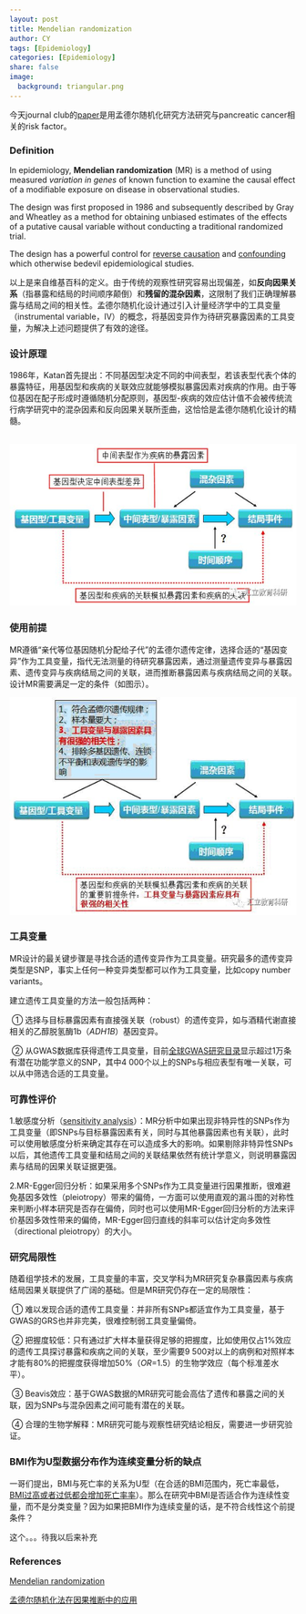 ```yaml
---
layout: post
title: Mendelian randomization
author: CY
tags: [Epidemiology]
categories: [Epidemiology]
share: false
image:
  background: triangular.png 
---
```




今天journal club的[paper](https://academic.oup.com/jnci/article/109/9/djx012/3778207)是用孟德尔随机化研究方法研究与pancreatic cancer相关的risk factor。

### Definition

In epidemiology, **Mendelian randomization** (MR) is a method of using measured *variation in genes* of known function to examine the causal effect of a modifiable exposure on disease in observational studies. 

The design was first proposed in 1986 and subsequently described by Gray and Wheatley as a method for obtaining unbiased estimates of the effects of a putative causal variable without conducting a traditional randomized trial. 

The design has a powerful control for [reverse causation](https://en.wikipedia.org/wiki/Reverse_causation) and [confounding](https://en.wikipedia.org/wiki/Confounding) which otherwise bedevil epidemiological studies.

以上是来自维基百科的定义。由于传统的观察性研究容易出现偏差，如**反向因果关系**（指暴露和结局的时间顺序颠倒）和**残留的混杂因素**，这限制了我们正确理解暴露与结局之间的相关性。孟德尔随机化设计通过引入计量经济学中的工具变量（instrumental variable，Ⅳ）的概念，将基因变异作为待研究暴露因素的工具变量，为解决上述问题提供了有效的途径。



### 设计原理

1986年，Katan首先提出：不同基因型决定不同的中间表型，若该表型代表个体的暴露特征，用基因型和疾病的关联效应就能够模拟暴露因素对疾病的作用。由于等位基因在配子形成时遵循随机分配原则，基因型-疾病的效应估计值不会被传统流行病学研究中的混杂因素和反向因果关联所歪曲，这恰恰是孟德尔随机化设计的精髓。

​								![](/images/Mendelian-1.jpg)



### 使用前提

MR遵循“亲代等位基因随机分配给子代”的孟德尔遗传定律，选择合适的“基因变异”作为工具变量，指代无法测量的待研究暴露因素，通过测量遗传变异与暴露因素、遗传变异与疾病结局之间的关联，进而推断暴露因素与疾病结局之间的关联。设计MR需要满足一定的条件（如图示）。

![](/images/Mendelian-2.jpg)

### 工具变量

MR设计的最关键步骤是寻找合适的遗传变异作为工具变量。研究最多的遗传变异类型是SNP，事实上任何一种变异类型都可以作为工具变量，比如copy number variants。                         

建立遗传工具变量的方法一般包括两种：              

​	① 选择与目标暴露因素有直接强关联（robust）的遗传变异，如与酒精代谢直接相关的乙醇脱氢酶1b（*ADH1B*）基因变异。                                            

​	② 从GWAS数据库获得遗传工具变量，目前[全球GWAS研究目录](http://www.ebi.ac.uk/gwas/)显示超过1万条有潜在功能学意义的SNP，其中4 000个以上的SNPs与相应表型有唯一关联，可以从中筛选合适的工具变量。                 



### 可靠性评价

1.敏感度分析（[sensitivity analysis](https://en.wikipedia.org/wiki/Sensitivity_analysis)）：MR分析中如果出现非特异性的SNPs作为工具变量（即SNPs与目标暴露因素有关，同时与其他暴露因素也有关联），此时可以使用敏感度分析来确定其存在可以造成多大的影响。如果剔除非特异性SNPs以后，其他遗传工具变量和结局之间的关联结果依然有统计学意义，则说明暴露因素与结局的因果关联证据更强。                            

2.MR-Egger回归分析：如果采用多个SNPs作为工具变量进行因果推断，很难避免基因多效性（pleiotropy）带来的偏倚，一方面可以使用直观的漏斗图的对称性来判断小样本研究是否存在偏倚，同时也可以使用MR-Egger回归分析的方法来评价基因多效性带来的偏倚，MR-Egger回归直线的斜率可以估计定向多效性（directional pleiotropy）的大小。



### 研究局限性

随着组学技术的发展，工具变量的丰富，交叉学科为MR研究复杂暴露因素与疾病结局因果关联提供了广阔的基础。但是MR研究仍存在一定的局限性：

​	① 难以发现合适的遗传工具变量：并非所有SNPs都适宜作为工具变量，基于GWAS的GRS也并非完美，很难控制弱工具变量偏倚。                          

​	② 把握度较低：只有通过扩大样本量获得足够的把握度，比如使用仅占1%效应的遗传工具探讨暴露和疾病之间的关联，至少需要9 500对以上的病例和对照样本才能有80%的把握度获得增加50%（*OR*=1.5）的生物学效应（每个标准差水平）。                                    

​	③ Beavis效应：基于GWAS数据的MR研究可能会高估了遗传和暴露之间的关联，因为SNPs与混杂因素之间可能有潜在的关联。                              

​	④ 合理的生物学解释：MR研究可能与观察性研究结论相反，需要进一步研究验证。



### BMI作为U型数据分布作为连续变量分析的缺点

一哥们提出，BMI与死亡率的关系为U型（在合适的BMI范围内，死亡率最低，[BMI过高或者过低都会增加死亡率率](http://onlinelibrary.wiley.com/doi/10.1002/oby.21615/full)）。那么在研究中BMI是否适合作为连续性变量，而不是分类变量？因为如果把BMI作为连续变量的话，是不符合线性这个前提条件？



这个。。。待我以后来补充



### References 

[Mendelian randomization](https://en.wikipedia.org/wiki/Mendelian_randomization)        

[孟德尔随机化法在因果推断中的应用](http://html.rhhz.net/zhlxbx/20170427.htm)         





